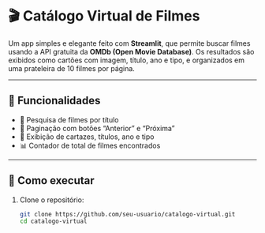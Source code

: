 # 🎬 Catálogo Virtual de Filmes

Um app simples e elegante feito com **Streamlit**, que permite buscar filmes usando a API gratuita da **OMDb (Open Movie Database)**. Os resultados são exibidos como cartões com imagem, título, ano e tipo, e organizados em uma prateleira de 10 filmes por página.

---

## 🚀 Funcionalidades

- 🔎 Pesquisa de filmes por título
- 📄 Paginação com botões “Anterior” e “Próxima”
- 🎥 Exibição de cartazes, títulos, ano e tipo
- 📊 Contador de total de filmes encontrados

---

## 🔧 Como executar

1. Clone o repositório:
   ```bash
   git clone https://github.com/seu-usuario/catalogo-virtual.git
   cd catalogo-virtual
